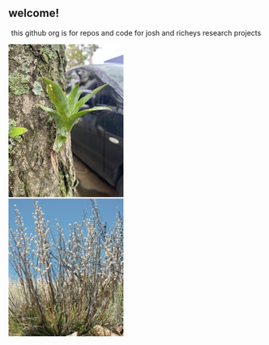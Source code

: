 ## welcome! 

<p align="center">
this github org is for repos and code for josh and richeys research projects 
  
<img src="../catopsis_tiny.jpg" width="45%" />&nbsp;&nbsp;&nbsp;&nbsp;&nbsp;&nbsp;&nbsp;&nbsp;&nbsp;&nbsp;&nbsp;&nbsp;&nbsp;&nbsp;&nbsp;&nbsp;&nbsp;
<img src="../hechtia.jpg" width="45%" />
</p>
